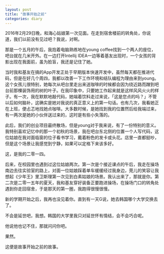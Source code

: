 ```yaml
---
layout: post
title: "故事开始之前"
categories: diary
---
```


2016年2月29日晚，和海心姑娘第一次见面。在走到宿舍楼前的转角处，你说道，我们以前没有见过吧？我说，对啊。

那是一个五月的午后，我抱着电脑熟练地在young coffee找到一个两人的座位，吧台就在几米开外。在一边打开Intellij IDEA一边等着基友出现时，一个女孩的背影出现在我面前，虽为脸盲，我还是记住了她。

当时我和基友在搞的App开发正处于早期版本快速开发中，虽然每天都在推进代码，但是在好几个周四，我都以改善一下工作环境和结队编程为理由来到young。这个女孩儿很特别，她每次从吧台里走出来送咖啡的时候都会因为绕近路而蹭到吧台前那棵装饰用的树的叶子。在我印象中，只要她工作起来就是这样风风火火的样子。有一次，我在默默地敲代码，她端着饮料走过来说，「这是您点的吗？」不管以后如何脑补，这确实是她对我说的真正意义上的第一句话。也有几次，我看她正在上班，便忐忑地找她点咖啡。大多数时候，是她找到我的位置然后给我端过来，有一两次是她的小伙伴送过来的，这时是有些小失落的。

此后，我们的创业项目最终散场，但是young对于我来说，有了一份特别的意义。我特别喜欢记忆中的那一个初秋的场景，我在吧台东北侧的位置一个人写代码，这位姑娘在我对面临窗的位子看书学习，戴着粉色的发卡或头花。店里一直都挺吵，但是这个场景让我感觉到宁静，如果可以定格下来该多好。

这，是我的二零一四。

后来，在校园里也遇到过这位姑娘两次。第一次是个接近课点的午后，我走在操场南边去往实验室的路上，对面一位姑娘踩着单车缓缓经过我身边，莞儿的笑容让我想起《少年王》里卫斯理第一次见到白素姑娘的场景。我认出来了，那就是你。第二次是二零一五年的夏天，我和基友穿好装备正要跑进操场，在操场门口的转角处遇到你走回宿舍，于是那天的第一圈，我跑得很慢很慢。

新的学期开始之后，我再也没见着你。直到有一天G说，她去韩国哪个大学交换去了。

不会是延世吧，我想。韩国的大学里我只对延世怀有情结，会不会巧合呢。

他说他也记不住，那就问问你吧。

果然。

这便是故事开始之前的故事。
